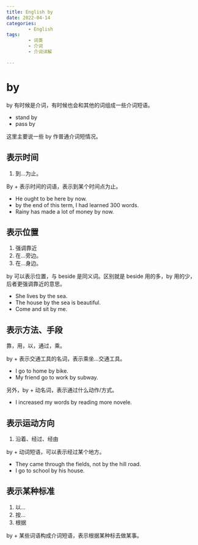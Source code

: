 ```yaml
---
title: English by
date: 2022-04-14
categories:
        - English
tags:
        - 词类
        - 介词
        - 介词详解

---
```


# by

by 有时候是介词，有时候也会和其他的词组成一些介词短语。

- stand by
- pass by

这里主要说一些 by 作普通介词短情况。

## 表示时间

1. 到...为止。

By + 表示时间的词语，表示到某个时间点为止。

- He ought to be here by now.
- by the end of this term, I had learned 300 words.
- Rainy has made a lot of money by now.

## 表示位置

1. 强调靠近
2. 在...旁边。
3. 在...身边。

by 可以表示位置，与 beside 是同义词。区别就是 beside 用的多，by 用的少，后者更强调靠近的意思。

- She lives by the sea.
- The house by the sea is beautiful.
- Come and sit by me.

## 表示方法、手段

靠，用，以，通过，乘。

by + 表示交通工具的名词，表示乘坐...交通工具。

- I go to home by bike.
- My friend go to work by subway.

另外，by + 动名词，表示通过什么动作/方式。

- I increased my words by reading more novele.

## 表示运动方向

1. 沿着、经过、经由

by + 动词短语，可以表示经过某个地方。

- They came through the fields, not by the hill road.
- I go to school by his house.

## 表示某种标准

1. 以...
2. 按...
3. 根据

by + 某些词语构成介词短语，表示根据某种标去做某事。
